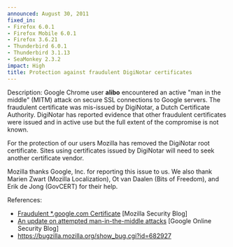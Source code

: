```yaml
---
announced: August 30, 2011
fixed_in:
- Firefox 6.0.1
- Firefox Mobile 6.0.1
- Firefox 3.6.21
- Thunderbird 6.0.1
- Thunderbird 3.1.13
- SeaMonkey 2.3.2
impact: High
title: Protection against fraudulent DigiNotar certificates
---
```


<p><span class="label">Description:</span> Google Chrome user <strong>alibo</strong>
encountered an active "man in the middle" (MITM) attack on secure SSL
connections to Google servers. The fraudulent certificate was mis-issued by
DigiNotar, a Dutch Certificate Authority. DigiNotar has reported evidence
that other fraudulent certificates were issued and in active use but the full
extent of the compromise is not known.</p>

<p>For the protection of our users Mozilla has removed the DigiNotar root
certificate. Sites using certificates issued by DigiNotar will need to
seek another certificate vendor.</p>

<p>Mozilla thanks Google, Inc. for reporting this issue to us. We also
thank Marien Zwart (Mozilla Localization), Ot van Daalen (Bits of Freedom),
and Erik de Jong (GovCERT) for their help. </p>

<p><span class="label">References:</span><br/></p>

  <ul>
    <li><a href="http://blog.mozilla.com/security/2011/08/29/fraudulent-google-com-certificate/">
        Fraudulent *.google.com Certificate</a> [Mozilla Security Blog]</li>
    <li><a href="http://googleonlinesecurity.blogspot.com/2011/08/update-on-attempted-man-in-middle.html">
        An update on attempted man-in-the-middle attacks</a> [Google Online Security Blog]</li>
    <li><a href="https://bugzilla.mozilla.org/show_bug.cgi?id=682927">
        https://bugzilla.mozilla.org/show_bug.cgi?id=682927</a></li>
  </ul>




